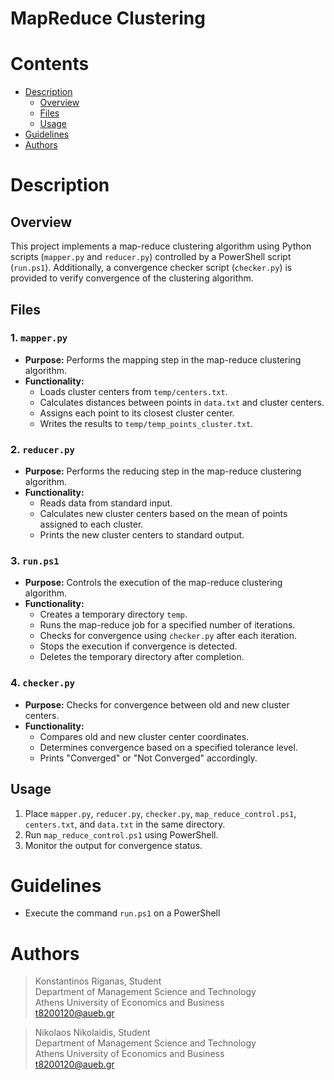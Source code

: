 <h1>MapReduce Clustering</h1>

# Contents
* [Description](#Description)
    * [Overview](#Overview)
    * [Files](#Files)
    * [Usage](#Usage)
* [Guidelines](#Guidelines)
* [Authors](#Authors)

# Description <a class="anchor" id="Description"></a>
## Overview <a class="anchor" id="Overview"></a>
This project implements a map-reduce clustering algorithm using Python scripts (`mapper.py` and `reducer.py`) controlled by a PowerShell script (`run.ps1`). Additionally, a convergence checker script (`checker.py`) is provided to verify convergence of the clustering algorithm.

## Files <a class="anchor" id="Files"></a>

### 1. `mapper.py`
- **Purpose:** Performs the mapping step in the map-reduce clustering algorithm.
- **Functionality:** 
  - Loads cluster centers from `temp/centers.txt`.
  - Calculates distances between points in `data.txt` and cluster centers.
  - Assigns each point to its closest cluster center.
  - Writes the results to `temp/temp_points_cluster.txt`.

### 2. `reducer.py`
- **Purpose:** Performs the reducing step in the map-reduce clustering algorithm.
- **Functionality:** 
  - Reads data from standard input.
  - Calculates new cluster centers based on the mean of points assigned to each cluster.
  - Prints the new cluster centers to standard output.

### 3. `run.ps1`
- **Purpose:** Controls the execution of the map-reduce clustering algorithm.
- **Functionality:** 
  - Creates a temporary directory `temp`.
  - Runs the map-reduce job for a specified number of iterations.
  - Checks for convergence using `checker.py` after each iteration.
  - Stops the execution if convergence is detected.
  - Deletes the temporary directory after completion.

### 4. `checker.py`
- **Purpose:** Checks for convergence between old and new cluster centers.
- **Functionality:** 
  - Compares old and new cluster center coordinates.
  - Determines convergence based on a specified tolerance level.
  - Prints "Converged" or "Not Converged" accordingly.

## Usage <a class="anchor" id="Usage"></a>
1. Place `mapper.py`, `reducer.py`, `checker.py`, `map_reduce_control.ps1`, `centers.txt`, and `data.txt` in the same directory.
2. Run `map_reduce_control.ps1` using PowerShell.
3. Monitor the output for convergence status.


# Guidelines<a class="anchor" id="Guidelines"></a>
- Execute the command `run.ps1` on a PowerShell

# Authors<a class="anchor" id="Authors"></a>
> Konstantinos Riganas, Student<br />
> Department of Management Science and Technology <br />
> Athens University of Economics and Business <br />
> t8200120@aueb.gr

> Nikolaos Nikolaidis, Student<br />
> Department of Management Science and Technology <br />
> Athens University of Economics and Business <br />
> t8200120@aueb.gr
